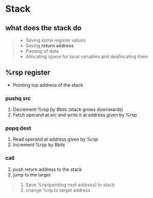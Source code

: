# Stack

## what does the stack do

>- Saving some register values
>- Saving **return address**
>- Passing of data
>- Allocating space for local variables and deallocating them

## %rsp register

- Pointing top address of the stack
### pushq src
1. Decrement %rsp by 8bits (stack grows downwards)
2. Fetch operand at src and write it at address given by %rsp

### popq dest
1. Read operand at address given by %rsp
2. Increment %rsp by 8bits

### call
1. push return address to the stack
2. jump to the target

> 1. Save %rip(pointing next address) to stack
> 2. change %rip to target address

